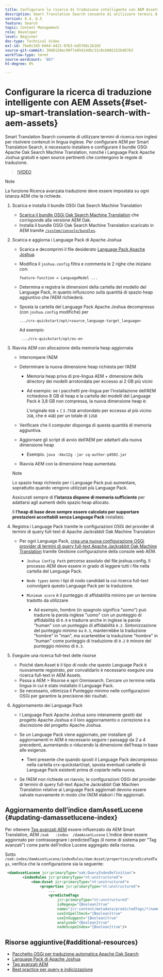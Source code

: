 ```yaml
---
title: Configurare la ricerca di traduzione intelligente con AEM Assets
description: Smart Translation Search consente di utilizzare termini di ricerca non inglesi per risolvere contenuti in lingua inglese. Per configurare AEM per Smart Translation Search, è necessario installare e configurare il bundle OSGi Apache Oak Search Machine Translation, nonché i Language Pack Apache Joshua gratuiti e open source pertinenti che contengono le regole di traduzione.
version: 6.4, 6.5
feature: Search
topic: Content Management
role: Developer
level: Beginner
doc-type: Technical Video
exl-id: 7be8c3d5-b944-4421-97b3-bd5766c1b1b5
source-git-commit: 30d6120ec99f7a95414dbc31c0cb002152bd6763
workflow-type: tm+mt
source-wordcount: '867'
ht-degree: 0%

---
```


# Configurare la ricerca di traduzione intelligente con AEM Assets{#set-up-smart-translation-search-with-aem-assets}

Smart Translation Search consente di utilizzare termini di ricerca non inglesi per risolvere contenuti in lingua inglese. Per configurare AEM per Smart Translation Search, è necessario installare e configurare il bundle OSGi Apache Oak Search Machine Translation, nonché i Language Pack Apache Joshua gratuiti e open source pertinenti che contengono le regole di traduzione.

>[!VIDEO](https://video.tv.adobe.com/v/21291?quality=12&learn=on)

>[!NOTE]
>
>La funzione Ricerca avanzata traduzione deve essere impostata su ogni istanza AEM che la richiede.

1. Scarica e installa il bundle OSGi Oak Search Machine Translation
   * [Scarica il bundle OSGi Oak Search Machine Translation](https://search.maven.org/#search%7Cgav%7C1%7Cg%3A%22org.apache.jackrabbit%22%20AND%20a%3A%22oak-search-mt%22) che corrisponde alla versione AEM Oak.
   * Installa il bundle OSGi Oak Search Machine Translation scaricato in AEM tramite [`/system/console/bundles`](http://localhost:4502/system/console/bundles).

2. Scarica e aggiorna i Language Pack di Apache Joshua
   * Scarica e decomprimi il file desiderato [Language Pack Apache Joshua](https://cwiki.apache.org/confluence/display/JOSHUA/Language+Packs).
   * Modifica il `joshua.config` filtra e commenta le 2 righe che iniziano con:

     ```
     feature-function = LanguageModel ...
     ```

   * Determina e registra le dimensioni della cartella del modello del Language Pack, in quanto influiscono sulla quantità di spazio heap aggiuntivo che l’AEM richiederà.
   * Sposta la cartella del Language Pack Apache Joshua decompresso (con `joshua.config` modifiche) per

     ```
     .../crx-quickstart/opt/<source_language-target_language>
     ```

     Ad esempio:

     ```
      .../crx-quickstart/opt/es-en
     ```

3. Riavvia AEM con allocazione della memoria heap aggiornata
   * Interrompere l’AEM
   * Determinare la nuova dimensione heap richiesta per l’AEM

      * Memoria heap priva di pre-lingua AEM + dimensione della directory dei modelli arrotondata per eccesso ai 2 GB più vicini
      * Ad esempio: se i pacchetti pre-lingua per l’installazione dell’AEM richiedono 8 GB di heap e la cartella dei modelli del Language Pack è 3,8 GB non compressa, la nuova dimensione heap è:

        L&#39;originale `8GB` + ( `3.75GB` arrotondato per eccesso al più vicino `2GB`, che è `4GB`) per un totale di `12GB`

   * Verificare che il computer disponga di questa quantità di memoria aggiuntiva.
   * Aggiornare gli script di avvio dell’AEM per adattarli alla nuova dimensione heap

      * Esempio. `java -Xmx12g -jar cq-author-p4502.jar`

   * Riavvia AEM con la dimensione heap aumentata.

   >[!NOTE]
   >
   >Lo spazio heap richiesto per i Language Pack può aumentare, soprattutto quando vengono utilizzati più Language Pack.
   >
   >
   >Assicurati sempre di **l’istanza dispone di memoria sufficiente** per adattarsi agli aumenti dello spazio heap allocato.
   >
   >
   >Il **l’heap di base deve sempre essere calcolato per supportare prestazioni accettabili senza Language Pack** installato.

4. Registra i Language Pack tramite le configurazioni OSGi del provider di termini di query full-text di Apache Jackrabbit Oak Machine Translation

   * Per ogni Language Pack, [crea una nuova configurazione OSGi provider di termini di query full-text Apache Jackrabbit Oak Machine Translation](http://localhost:4502/system/console/configMgr/org.apache.jackrabbit.oak.plugins.index.mt.MTFulltextQueryTermsProviderFactory) tramite Gestione configurazione della console web AEM.

      * `Joshua Config Path` percorso assoluto del file joshua.config. Il processo AEM deve essere in grado di leggere tutti i file nella cartella del Language Pack.
      * `Node types` sono i tipi di nodo candidati la cui ricerca full-text coinvolgerà questo Language Pack per la traduzione.
      * `Minimum score` è il punteggio di affidabilità minimo per un termine tradotto da utilizzare.

         * Ad esempio, hombre (in spagnolo significa &quot;uomo&quot;) può tradurre la parola inglese &quot;uomo&quot; con un punteggio di affidabilità di `0.9` e tradurre anche in inglese la parola &quot;human&quot; con un punteggio di affidabilità `0.2`. Sintonizzazione del punteggio minimo su `0.3`, manterrebbe la traduzione &quot;hombre&quot; in &quot;man&quot;, ma scarterebbe la traduzione &quot;hombre&quot; in &quot;human&quot; come punteggio di traduzione di `0.2` è minore del punteggio minimo di `0.3`.

5. Eseguire una ricerca full-text delle risorse
   * Poiché dam:Asset è il tipo di nodo che questo Language Pack è nuovamente registrato, per convalidarlo è necessario eseguire una ricerca full-text in AEM Assets.
   * Passa a AEM > Risorse e apri Omnisearch. Cercare un termine nella lingua in cui è stato installato il Language Pack.
   * Se necessario, ottimizza il Punteggio minimo nelle configurazioni OSGi per garantire la precisione dei risultati.

6. Aggiornamento dei Language Pack
   * I Language Pack Apache Joshua sono interamente gestiti dal progetto Apache Joshua e il loro aggiornamento o correzione è a discrezione del progetto Apache Joshua.
   * Se un Language Pack viene aggiornato, per installare gli aggiornamenti in AEM è necessario seguire i passaggi da 2 a 4 precedenti, aumentando o riducendo la dimensione dell’heap in base alle esigenze.

      * Tieni presente che quando sposti il Language Pack decompresso nella cartella crx-quickstart/opt, sposta eventuali cartelle di Language Pack esistenti prima di copiarle nella nuova.

   * Se l’AEM non richiede un riavvio, le configurazioni OSGi del provider di termini di query full-text Apache Jackrabbit Oak Machien Translation relative ai Language Pack aggiornati devono essere salvate nuovamente in modo che l’AEM elabori i file aggiornati.

## Aggiornamento dell’indice damAssetLucene {#updating-damassetlucene-index}

Per ottenere [Tag avanzati AEM](https://helpx.adobe.com/experience-manager/6-3/assets/using/touch-ui-smart-tags.html) essere influenzato da AEM Smart Translation, AEM `/oak   :index  /damAssetLucene` L’indice deve essere aggiornato per contrassegnare i predictedTags (il nome di sistema per &quot;Tag avanzati&quot;) come parte dell’indice Lucene aggregato della risorsa.

Sotto `/oak:index/damAssetLucene/indexRules/dam:Asset/properties/predicatedTags`, verifica che la configurazione sia la seguente:

```xml
 <damAssetLucene jcr:primaryType="oak:QueryIndexDefinition">
        <indexRules jcr:primaryType="nt:unstructured">
            <dam:Asset jcr:primaryType="nt:unstructured">
                <properties jcr:primaryType="nt:unstructured">
                    ...
                    <predictedTags
                        jcr:primaryType="nt:unstructured"
                        isRegexp="{Boolean}true"
                        name="jcr:content/metadata/predictedTags/*/name"
                        useInSpellheck="{Boolean}true"
                        useInSuggest="{Boolean}true"
                        analyzed="{Boolean}true"
                        nodeScopeIndex="{Boolean}true"/>
```

## Risorse aggiuntive{#additional-resources}

* [Pacchetto OSGi per traduzione automatica Apache Oak Search](https://search.maven.org/#search%7Cgav%7C1%7Cg%3A%22org.apache.jackrabbit%22%20AND%20a%3A%22oak-search-mt%22)
* [Language Pack di Apache Joshua](https://cwiki.apache.org/confluence/display/JOSHUA/Language+Packs)
* [Tag avanzati AEM](https://helpx.adobe.com/experience-manager/6-3/assets/using/touch-ui-smart-tags.html)
* [Best practice per query e indicizzazione](https://helpx.adobe.com/experience-manager/6-5/sites/deploying/using/best-practices-for-queries-and-indexing.html)
